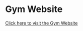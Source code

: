 # Gym Website
<a href="https://kartikkh061.github.io/Responsive-Gym-Website/">Click here to visit the Gym Website</a>

